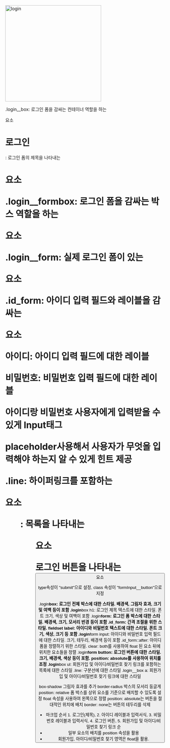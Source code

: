 <img width="303" alt="login" src="https://github.com/hyeiiin/home-work/assets/126502807/ac2f5214-7e7d-41e9-9d90-0f1f061282bf">

.login\_\_box: 로그인 폼을 감싸는 컨테이너 역할을 하는 <div> 요소

<h1>로그인</h1>: 로그인 폼의 제목을 나타내는 <h1> 요소
  
.login__formbox: 로그인 폼을 감싸는 박스 역할을 하는 <div> 요소
  
.login__form: 실제 로그인 폼이 있는 <form> 요소
  
.id_form: 아이디 입력 필드와 레이블을 감싸는 <div> 요소
  
<label for="id">아이디</label>: 아이디 입력 필드에 대한 레이블
  
<label for="password">비밀번호</label>: 비밀번호 입력 필드에 대한 레이블
  
아이디랑 비밀번호 사용자에게 입력받을 수 있게 Input태그
  
placeholder사용해서 사용자가 무엇을 입력해야 하는지 알 수 있게 힌트 제공
  
.line: 하이퍼링크를 포함하는 <div> 요소
  
<ul>: 목록을 나타내는 <ul> 요소
  
로그인 버튼을 나타내는 <button> 요소 
  
type속성이 "submit"으로 설정, class 속성이 "formInput__button"으로 지정

.login**box: 로그인 전체 박스에 대한 스타일. 배경색, 그림자 효과, 크기 및 여백 등이 포함
.login**box h1: 로그인 제목 텍스트에 대한 스타일. 폰트 크기, 색상 및 여백이 포함
.login**form: 로그인 폼 박스에 대한 스타일. 배경색, 크기, 모서리 반경 등이 포함
.id_form: 간격 조절을 위한 스타일.
fieldset label: 아이디와 비밀번호 텍스트에 대한 스타일. 폰트 크기, 색상, 크기 등 포함
.login**form input: 아이디와 비밀번호 입력 필드에 대한 스타일. 크기, 테두리, 배경색 등이 포함
.id_form::after: 아이디 폼을 정렬하기 위한 스타일.
clear: both를 사용하여 float 된 요소 뒤에 위치한 요소들을 정렬
.login**form button: 로그인 버튼에 대한 스타일. 크기, 배경색, 색상 등이 포함.
position: absolute를 사용하여 위치를 조정
.login**box ul: 회원가입 및 아이디/비밀번호 찾기 링크를 포함하는 목록에 대한 스타일
.line: 구분선에 대한 스타일
.login\_\_box a: 회원가입 및 아이디/비밀번호 찾기 링크에 대한 스타일

box-shadow 그림자 효과를 추가
border-radius 박스의 모서리 둥글게
position: relative 폼 박스를 상위 요소를 기준으로 배치할 수 있도록 설정
float 속성을 사용하여 왼쪽으로 정렬
position: absolute는 버튼을 절대적인 위치에 배치
border: none는 버튼의 테두리를 삭제

- 마크업 순서 1. 로그인(제목), 2. 아이디 레이블과 입력서식, 3. 비밀번호 레이블과 입력서식, 4. 로그인 버튼, 5. 회원가입 및 아이디/비밀번호 찾기 링크 순
- 일부 요소의 배치를 position 속성을 활용
- 회원가입, 아이디/비밀번호 찾기 영역은 float을 활용.
